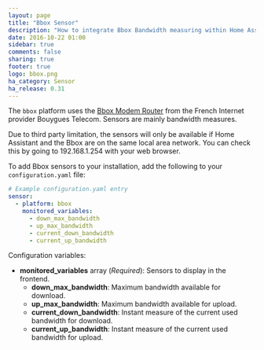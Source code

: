 ```yaml
---
layout: page
title: "Bbox Sensor"
description: "How to integrate Bbox Bandwidth measuring within Home Assistant."
date: 2016-10-22 01:00
sidebar: true
comments: false
sharing: true
footer: true
logo: bbox.png
ha_category: Sensor
ha_release: 0.31
---
```


The `bbox` platform uses the [Bbox Modem Router](https://fr.wikipedia.org/wiki/Bbox/) from the French Internet provider Bouygues Telecom. Sensors are mainly bandwidth measures.

<p class='note warning'>
Due to third party limitation, the sensors will only be available if Home Assistant and the Bbox are on the same local area network. You can check this by going to 192.168.1.254 with your web browser.
</p>

To add Bbox sensors to your installation, add the following to your `configuration.yaml` file:

```yaml
# Example configuration.yaml entry
sensor:
  - platform: bbox
    monitored_variables:
      - down_max_bandwidth
      - up_max_bandwidth
      - current_down_bandwidth
      - current_up_bandwidth
```

Configuration variables:

- **monitored_variables** array (*Required*): Sensors to display in the frontend.
  - **down_max_bandwidth**: Maximum bandwidth available for download.
  - **up_max_bandwidth**: Maximum bandwidth available for upload.
  - **current_down_bandwidth**: Instant measure of the current used bandwidth for download.
  - **current_up_bandwidth**: Instant measure of the current used bandwidth for upload.

